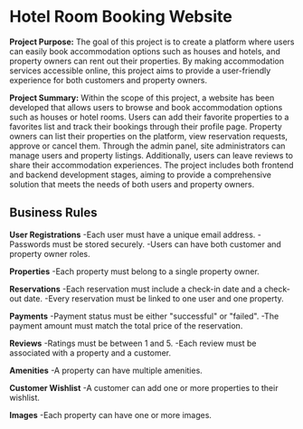 # Hotel Room Booking Website
**Project Purpose:**
The goal of this project is to create a platform where users can easily book accommodation options such as houses and hotels, and property owners can rent out their properties. By making accommodation services accessible online, this project aims to provide a user-friendly experience for both customers and property owners.

**Project Summary:**
Within the scope of this project, a website has been developed that allows users to browse and book accommodation options such as houses or hotel rooms. Users can add their favorite properties to a favorites list and track their bookings through their profile page. Property owners can list their properties on the platform, view reservation requests, approve or cancel them.
Through the admin panel, site administrators can manage users and property listings. Additionally, users can leave reviews to share their accommodation experiences. The project includes both frontend and backend development stages, aiming to provide a comprehensive solution that meets the needs of both users and property owners.

## Business Rules
**User Registrations**
-Each user must have a unique email address.
-Passwords must be stored securely.
-Users can have both customer and property owner roles.

**Properties**
-Each property must belong to a single property owner.

**Reservations**
-Each reservation must include a check-in date and a check-out date.
-Every reservation must be linked to one user and one property.

**Payments**
-Payment status must be either "successful" or "failed".
-The payment amount must match the total price of the reservation.

**Reviews**
-Ratings must be between 1 and 5.
-Each review must be associated with a property and a customer.

**Amenities**
-A property can have multiple amenities.

**Customer Wishlist**
-A customer can add one or more properties to their wishlist.

**Images**
-Each property can have one or more images.
